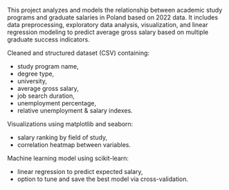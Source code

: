 This project analyzes and models the relationship between academic study programs and graduate salaries in Poland based on 2022 data. It includes data preprocessing, exploratory data analysis, visualization, and linear regression modeling to predict average gross salary based on multiple graduate success indicators.

Cleaned and structured dataset (CSV) containing:
- study program name,
- degree type,
- university,
- average gross salary,
- job search duration,
- unemployment percentage,
- relative unemployment & salary indexes.

Visualizations using matplotlib and seaborn:
- salary ranking by field of study,
- correlation heatmap between variables.

Machine learning model using scikit-learn:
- linear regression to predict expected salary,
- option to tune and save the best model via cross-validation.
